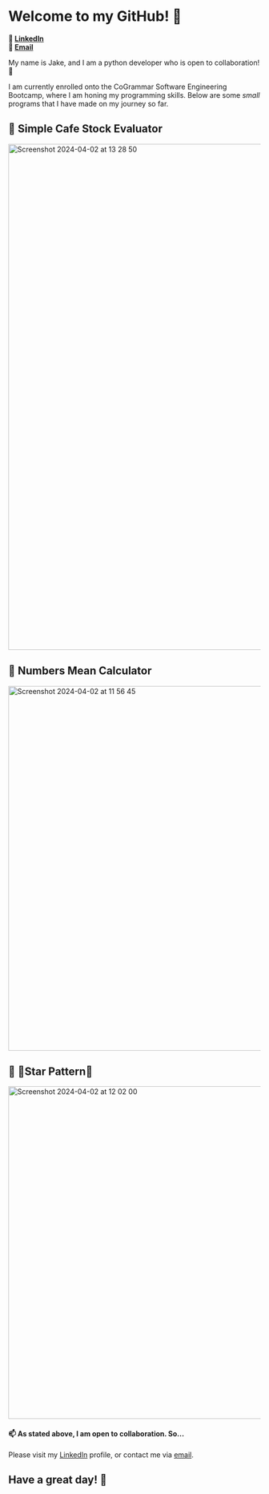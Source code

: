 # Welcome to my GitHub! 🧸
**🚀 [LinkedIn](linkedin.com/in/jake-waterhouse-14668b282) <br />📨 [Email](mailto:jake.zan111@gmail.com)**

My name is Jake, and I am a python developer who is open to collaboration! 🙌

I am currently enrolled onto the CoGrammar Software Engineering Bootcamp, where I am honing my programming skills. Below are some _small_ programs that I have made on my journey so far.

## 🔘 Simple Cafe Stock Evaluator
<img width="1010" alt="Screenshot 2024-04-02 at 13 28 50" src="https://github.com/jake-wh/jake-wh/assets/138594425/8a137b83-8e08-4e84-99e4-df8d4a1d2def">

## 🔘 Numbers Mean Calculator
<img width="728" alt="Screenshot 2024-04-02 at 11 56 45" src="https://github.com/jake-wh/jake-wh/assets/138594425/8d8cfe8b-8443-415e-9e6a-cd9efa6010b7">

## 🔘 🌟Star Pattern🌟
<img width="664" alt="Screenshot 2024-04-02 at 12 02 00" src="https://github.com/jake-wh/jake-wh/assets/138594425/5c0bac4c-5c2b-49bf-a74e-9b6061313194">

#### 📫 As stated above, I am open to collaboration. So...
Please visit my [LinkedIn](linkedin.com/in/jake-waterhouse-14668b282) profile, or contact me via [email](mailto:jake.zan111@gmail.com). 

## Have a great day! 🙌

<!--
**jake-wh/jake-wh** is a ✨ _special_ ✨ repository because its `README.md` (this file) appears on your GitHub profile.

Here are some ideas to get you started:

- 🔭 I’m currently working on ...
- 🌱 I’m currently learning ...
- 👯 I’m looking to collaborate on ...
- 🤔 I’m looking for help with ...
- 💬 Ask me about ...
- 📫 How to reach me: ...
- 😄 Pronouns: ...
- ⚡ Fun fact: ...
-->
